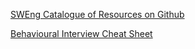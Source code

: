 
[SWEng Catalogue of Resources on Github](https://github.com/G33kzD3n/Catalogue)

[Behavioural Interview Cheat Sheet](https://www.linkedin.com/posts/lokenauth_ive-received-many-6-figure-job-offers-because-activity-7176728613373779968-67KB)
